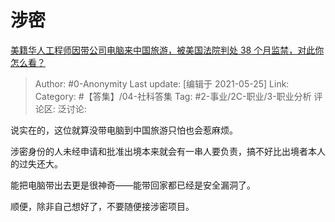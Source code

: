 # 涉密
[美籍华人工程师因带公司电脑来中国旅游，被美国法院判处 38 个月监禁，对此你怎么看？](https://www.zhihu.com/question/431037369/answer/1587591171)

> Author: #0-Anonymity
> Last update: [编辑于 2021-05-25]
> Link:
> Category: #【答集】/04-社科答集
> Tag: #2-事业/2C-职业/3-职业分析
> 评论区:
> 泛讨论:

说实在的，这位就算没带电脑到中国旅游只怕也会惹麻烦。

涉密身份的人未经申请和批准出境本来就会有一串人要负责，搞不好比出境者本人的过失还大。

能把电脑带出去更是很神奇——能带回家都已经是安全漏洞了。

顺便，除非自己想好了，不要随便接涉密项目。
